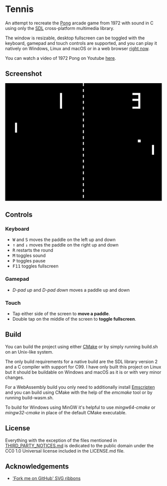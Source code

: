 # Tennis

An attempt to recreate the [Pong](https://en.wikipedia.org/wiki/Pong) arcade
game from 1972 with sound in C using only the [SDL](https://www.libsdl.org/)
cross-platform multimedia library.

The window is resizable, desktop fullscreen can be toggled with the keyboard,
gamepad and touch controls are supported, and you can play it natively on
Windows, Linux and macOS or in a web browser
[right now](https://catsocks.github.io/tennis-sdl).

You can watch a video of 1972 Pong on Youtube
[here](https://www.youtube.com/watch?v=fiShX2pTz9A).

## Screenshot

![Screenshot](screenshot.png)

## Controls

### Keyboard

* <kbd>W</kbd> and <kbd>S</kbd> moves the paddle on the left up and down
* <kbd>↑</kbd> and <kbd>↓</kbd> moves the paddle on the right up and down
* <kbd>R</kbd> restarts the round
* <kbd>M</kbd> toggles sound
* <kbd>P</kbd> toggles pause
* <kbd>F11</kbd> toggles fullscreen

### Gamepad

* _D-pad up_ and _D-pad down_ moves a paddle up and down

### Touch

* Tap either side of the screen to **move a paddle**.
* Double tap on the middle of the screen to **toggle fullscreen**.

## Build

You can build the project using either [CMake](https://cmake.org/) or by simply
running build.sh on an Unix-like system.

The only build requirements for a native build are the SDL library version 2 and
a C compiler with support for C99. I have only built this project on Linux but
it should be buildable on Windows and macOS as it is or with very minor changes.

For a WebAssembly build you only need to additionally install
[Emscripten](https://emscripten.org/index.html) and you can build using CMake
with the help of the _emcmake_ tool or by running build-wasm.sh.

To build for Windows using MinGW it's helpful to use _mingw64-cmake_ or
_mingw32-cmake_ in place of the default CMake executable.

## License

Everything with the exception of the files mentioned in
[THIRD_PARTY_NOTICES.md](THIRD_PARTY_NOTICES.md) is dedicated to the public
domain under the CC0 1.0 Universal license included in the LICENSE.md file.

## Acknowledgements

* ['Fork me on GitHub' SVG ribbons](https://github.com/Usecue/fork-me-on-github-svg-ribbons)
